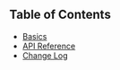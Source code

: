## Table of Contents

* [Basics](/docs/basics/README.md)
* [API Reference](/docs/api/README.md)
* [Change Log](/CHANGELOG.md)
